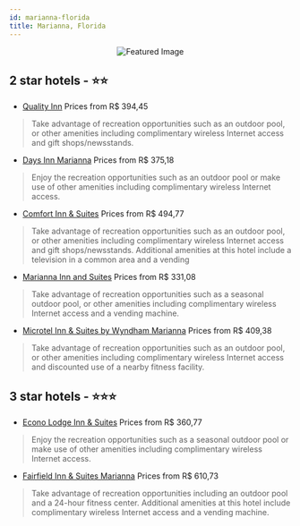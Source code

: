 ```yaml
---
id: marianna-florida
title: Marianna, Florida
---
```


<center><img src="https://i.travelapi.com/hotels/2000000/1120000/1112800/1112724/93500142_z.jpg" alt="Featured Image" /></center>


##  2 star hotels - ⭐️⭐️

-    [Quality Inn](https://us.hurb.com/hotels/marianna/quality-inn-JNP-JP034564?cmp=18055) Prices from R$ 394,45
   > Take advantage of recreation opportunities such as an outdoor pool, or other amenities including complimentary wireless Internet access and gift shops/newsstands.
-    [Days Inn Marianna](https://us.hurb.com/hotels/marianna/days-inn-marianna-JNP-JP844021?cmp=18055) Prices from R$ 375,18
   > Enjoy the recreation opportunities such as an outdoor pool or make use of other amenities including complimentary wireless Internet access.
-    [Comfort Inn & Suites](https://us.hurb.com/hotels/marianna/comfort-inn-suites-JNP-JP034565?cmp=18055) Prices from R$ 494,77
   > Take advantage of recreation opportunities such as an outdoor pool, or other amenities including complimentary wireless Internet access and gift shops/newsstands. Additional amenities at this hotel include a television in a common area and a vending 
-    [Marianna Inn and Suites](https://us.hurb.com/hotels/marianna/marianna-inn-and-suites-JNP-JP230351?cmp=18055) Prices from R$ 331,08
   > Take advantage of recreation opportunities such as a seasonal outdoor pool, or other amenities including complimentary wireless Internet access and a vending machine.
-    [Microtel Inn & Suites by Wyndham Marianna](https://us.hurb.com/hotels/marianna/microtel-inn-suites-by-wyndham-marianna-JNP-JP981116?cmp=18055) Prices from R$ 409,38
   > Take advantage of recreation opportunities such as an outdoor pool, or other amenities including complimentary wireless Internet access and discounted use of a nearby fitness facility.

##  3 star hotels - ⭐️⭐️⭐️

-    [Econo Lodge Inn & Suites](https://us.hurb.com/hotels/marianna/econo-lodge-inn-suites-JNP-JP095061?cmp=18055) Prices from R$ 360,77
   > Enjoy the recreation opportunities such as a seasonal outdoor pool or make use of other amenities including complimentary wireless Internet access.
-    [Fairfield Inn & Suites Marianna](https://us.hurb.com/hotels/marianna/fairfield-inn-suites-marianna-JNP-JP990963?cmp=18055) Prices from R$ 610,73
   > Take advantage of recreation opportunities including an outdoor pool and a 24-hour fitness center. Additional amenities at this hotel include complimentary wireless Internet access and a vending machine.
